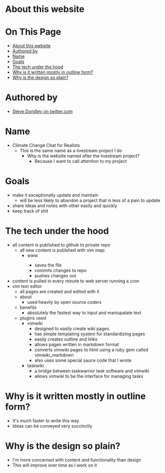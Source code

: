 # About this website

# On This Page

- [About this website](#about-this-website)
- [Authored by](#authored-by)
- [Name](#name)
- [Goals](#goals)
- [The tech under the hood](#the-tech-under-the-hood)
- [Why is it written mostly in outline form?](#why-is-it-written-mostly-in-outline-form)
- [Why is the design so plain?](#why-is-the-design-so-plain)

# Authored by

* [Steve Dondley on twitter.com](https://twitter.com/steve_dondley)

# Name
* Climate Change Chat for Realists
    * This is the same name as a livestream project I do 
        * Why is the website named after the livestream project? 
            * Because I want to call attention to my project

# Goals
* make it exceptionally update and maintain
    * will be less likely to abandon a project that is less of a pain to update 
* share ideas and notes with other easily and quickly
* keep track of shit

# The tech under the hood
* all content is published to github to private repo
    * all new content is publshed with vim map:
        * <leader>www 
            * saves the file 
            * commits changes to repo
            * pushes changes out
* content is pulled in every minute to web server running a cron
* vim text editor
    * all pages are created and edited with it
    * about
        * used heavily by open source coders 
    * benefits 
        * absolutely the fastest way to input and maniupalate text 
    * plugins used
        * vimwiki
            * designed to easily create wiki pages 
            * has simple templating system for standardizing pages 
            * easily creates outline and links
            * allows pages written in markdown format
            * converts vimwiki pages to html using a ruby gem called vimwiki_markdown
            * also uses some special sauce code that I wrote
        * taskwiki
            * a bridge between taskwarrior task software and vimwiki 
            * allows vimwiki to be the interface for managing tasks

# Why is it written mostly in outline form?
* It's much faster to write this way
* Ideas can be conveyed very succinctly

# Why is the design so plain?
* I'm more concerned with content and functionality than design
* This will improve over time as I work on it 
